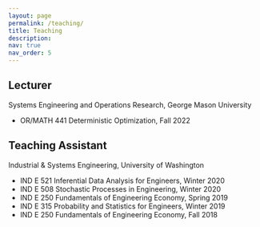 ```yaml
---
layout: page
permalink: /teaching/
title: Teaching
description: 
nav: true
nav_order: 5
---
```


## Lecturer
Systems Engineering and Operations Research, George Mason University
 - OR/MATH 441 Deterministic Optimization, Fall 2022


## Teaching Assistant
Industrial & Systems Engineering, University of Washington
 - IND E 521 Inferential Data Analysis for Engineers, Winter 2020
 - IND E 508 Stochastic Processes in Engineering, Winter 2020
 - IND E 250 Fundamentals of Engineering Economy, Spring 2019 
 - IND E 315 Probability and Statistics for Engineers, Winter 2019
 - IND E 250 Fundamentals of Engineering Economy, Fall 2018
